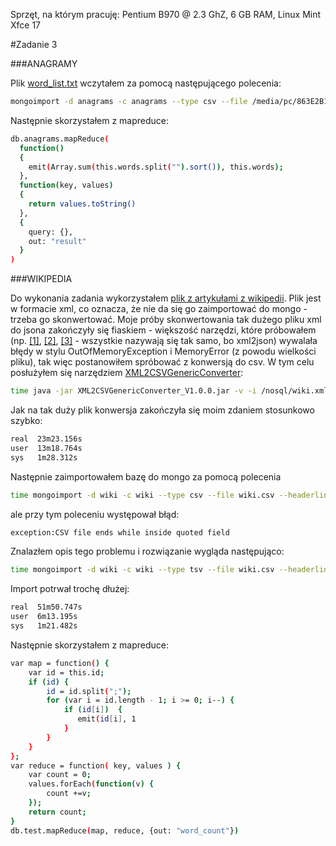 Sprzęt, na którym pracuję: Pentium B970 @ 2.3 GhZ, 6 GB RAM, Linux Mint Xfce 17

#Zadanie 3

###ANAGRAMY

Plik [word_list.txt](http://wbzyl.inf.ug.edu.pl/nosql/doc/data/word_list.txt) wczytałem za pomocą następującego polecenia:

```sh 
mongoimport -d anagrams -c anagrams --type csv --file /media/pc/863E2B1D3E2B05B1/nosql/word_list.txt -f "words"
```

Następnie skorzystałem z mapreduce:

```sh
db.anagrams.mapReduce(
  function()
  {
    emit(Array.sum(this.words.split("").sort()), this.words);
  },
  function(key, values) 
  {
    return values.toString()
  },
  {
    query: {},
    out: "result"
  }
)
```


###WIKIPEDIA

Do wykonania zadania wykorzystałem [plik z artykułami z wikipedii](http://dumps.wikimedia.org/plwiki/latest/plwiki-latest-pages-articles-multistream.xml.bz2). Plik jest w formacie xml, co oznacza, że nie da się go zaimportować do mongo - trzeba go skonwertować. Moje próby skonwertowania tak dużego pliku xml do jsona zakończyły się fiaskiem - większość narzędzi, które próbowałem (np. [[1]](https://github.com/parmentf/xml2json), [[2]](https://github.com/hay/xml2json), [[3]](https://github.com/yihuang/xml2json) - wszystkie nazywają się tak samo, bo xml2json) wywalała błędy w stylu OutOfMemoryException i MemoryError (z powodu wielkości pliku), tak więc postanowiłem spróbować z konwersją do csv. W tym celu posłużyłem się narzędziem [XML2CSVGenericConverter](http://sourceforge.net/projects/xml2csvgenericconverter/files/?source=navbar):

```sh
time java -jar XML2CSVGenericConverter_V1.0.0.jar -v -i /nosql/wiki.xml -o /nosql/
```

Jak na tak duży plik konwersja zakończyła się moim zdaniem stosunkowo szybko:


```sh
real  23m23.156s
user  13m18.764s
sys	  1m28.312s
```

Następnie zaimportowałem bazę do mongo za pomocą polecenia

```sh
time mongoimport -d wiki -c wiki --type csv --file wiki.csv --headerline
```

ale przy tym poleceniu występował błąd:

```sh
exception:CSV file ends while inside quoted field
```

Znalazłem opis tego problemu i rozwiązanie wygląda następująco:

```sh
time mongoimport -d wiki -c wiki --type tsv --file wiki.csv --headerline --ignoreBlanks
```

Import potrwał trochę dłużej:

```sh
real  51m50.747s
user  6m13.195s
sys	  1m21.482s
```

Następnie skorzystałem z mapreduce:

```sh
var map = function() {  
    var id = this.id;
    if (id) { 
        id = id.split(";"); 
        for (var i = id.length - 1; i >= 0; i--) {
            if (id[i])  {    
               emit(id[i], 1
            }
        }
    }
};
var reduce = function( key, values ) {    
    var count = 0;    
    values.forEach(function(v) {            
        count +=v;    
    });
    return count;
}
db.test.mapReduce(map, reduce, {out: "word_count"})
```
